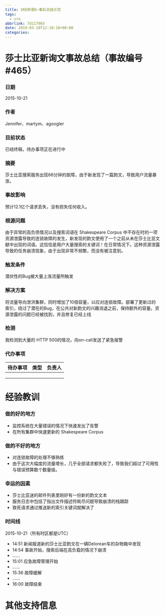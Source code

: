 ```yaml
---
title: SRE附录D~事后总结示范
tags:
  - sre
abbrlink: 7d117065
date: 2019-03-10T12:10:18+08:00
categories:
---
```

# 莎士比亚新询文事故总结（事故编号 #465）
### 日期
2015-10-21

### 作者
Jennifer、martym、agoogler

### 目前状态
已经终稿，待办事项正在进行中

### 摘要
莎士比亚搜索服务出现66分钟的故障，由于新发现了一篇韵文，导致用户流量暴涨。

### 事故影响
预计12.1亿个请求丢失，没有损失任何收入。

### 根源问题
由于异常的高负债情况以及搜索词语在 Shakespeare Corpus 中不存在时的一项资源泄露导致的连锁故障的发生，新发现的韵文使用了一个之前从未在莎士比亚文献中出现的词语。这恰恰是用户大量搜索的关键词！在日常情况下。这种资源泄露导致的任务崩溃现象，由于出现非常不频繁，而没有被注意到。

### 触发条件
潜伏性的Bug被大量上涨流量所触发

### 解决方案
将流量导向泄洪集群，同时增加了10倍容量，以应对连锁故障。部署了更新过的索引，绕过了潜在的Bug，在公共对新韵文的兴趣消退之前，保持额外的容量。资源泄露的问题已经被找到，并且修复已经上线

### 检测
我检测到大量的 HTTP 500的情况，向on-call发送了紧急报警

### 代办事项

待办事项 | 类型 | 负责人
---|---|---
  |  |
  |  |
  |  |


# 经验教训
### 做的好的地方
+ 监控系统在大量错误的情况下快速发出了告警
+ 在所有集群中快速更新的 Shakespeare Corpus

### 做的不好的地方
+ 对连锁故障的处理不够熟练
+ 由于这次大幅度的流量增长，几乎全部请求都失败了，导致我们超过了可用性与错误预算数个数量级。

### 幸运的因素
+ 莎士比亚迷的邮件列表里刚好有一份新的韵文文本
+ 服务日志中包括了指出文件描述符耗尽问题导致崩溃的栈跟踪
+ 致死请求通过推送新的索引关键词就解决了

### 时间线
2015-10-21（所有时区都是UTC）
+ 14:51 新闻报道新的莎士比亚韵文在一辆Delorean车的杂物箱中发现
+ 14:54 事故开始，搜索后端在高负载的情况下崩溃
+ ……
+ 15:01 应急故障管理开始
+ ……
+ 15:36 故障缓解
+ ……
+ 16:00 故障结束

# 其他支持信息
